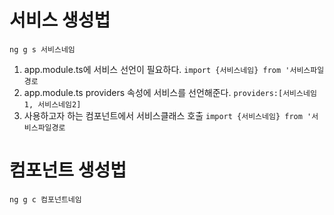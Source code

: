# 서비스 생성법
` ng g s 서비스네임 `

1. app.module.ts에 서비스 선언이 필요하다.
  `import {서비스네임} from '서비스파일경로`
2. app.module.ts providers 속성에 서비스를 선언해준다.
  `providers:[서비스네임1, 서비스네임2]`
3. 사용하고자 하는 컴포넌트에서 서비스클래스 호출
  `import {서비스네임} from '서비스파일경로`

# 컴포넌트 생성법
` ng g c 컴포넌트네임 `
